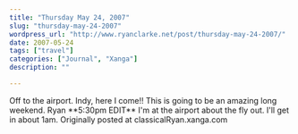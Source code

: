 ```yaml
---
title: "Thursday May 24, 2007"
slug: "thursday-may-24-2007"
wordpress_url: "http://www.ryanclarke.net/post/thursday-may-24-2007/"
date: 2007-05-24
tags: ["travel"]
categories: ["Journal", "Xanga"]
description: ""

---
```


Off to the airport.
Indy, here I come!! This is going to be an amazing long weekend.
Ryan
\*\*5:30pm EDIT\*\*
I'm at the airport about the fly out. I'll get in about 1am.
Originally posted at classicalRyan.xanga.com
